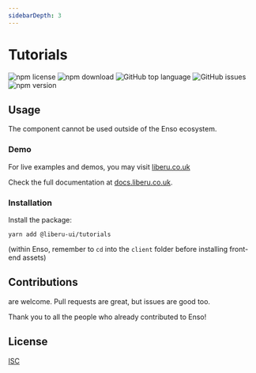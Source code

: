```yaml
---
sidebarDepth: 3
---
```


# Tutorials

![npm license](https://img.shields.io/npm/l/@liberu-ui/tutorials.svg) 
![npm download](https://img.shields.io/npm/dm/@liberu-ui/tutorials.svg) 
![GitHub top language](https://img.shields.io/github/languages/top/liberu-ui/tutorials.svg) 
![GitHub issues](https://img.shields.io/github/issues/liberu-ui/tutorials.svg) 
![npm version](https://img.shields.io/npm/v/@liberu-ui/tutorials.svg) 

## Usage

The component cannot be used outside of the Enso ecosystem.

### Demo

For live examples and demos, you may visit [liberu.co.uk](https://www.liberu.co.uk)

Check the full documentation at  [docs.liberu.co.uk](https://docs.liberu.co.uk).

### Installation

Install the package:
```
yarn add @liberu-ui/tutorials
```

(within Enso, remember to `cd` into the `client` folder before installing front-end assets)

## Contributions

are welcome. Pull requests are great, but issues are good too.

Thank you to all the people who already contributed to Enso!

## License

[ISC](https://opliberuurce.org/licenses/ISC)
